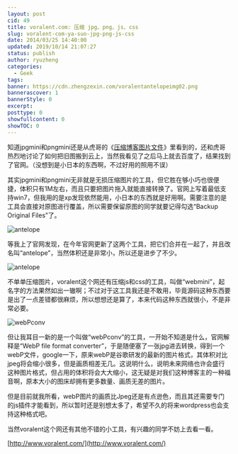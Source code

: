 ```yaml
---
layout: post
cid: 49
title: voralent.com: 压缩 jpg、png、js、css
slug: voralent-com-ya-suo-jpg-png-js-css
date: 2014/03/25 14:40:00
updated: 2019/10/14 21:07:27
status: publish
author: ryuzheng
categories: 
  - Geek
tags: 
banner: https://cdn.zhengzexin.com/voralentantelopeimg02.png
bannerascover: 1
bannerStyle: 0
excerpt: 
posttype: 0
showfullcontent: 0
showTOC: 0
---
```



知道jpgmini和pngmini还是从虎哥的《[压缩博客图片文件](http://talk.synyan.net/2014/03/%e5%8e%8b%e7%bc%a9%e5%8d%9a%e5%ae%a2%e5%9b%be%e7%89%87%e6%96%87%e4%bb%b6/)》里看到的，还和虎哥热烈地讨论了如何把旧图搬到云上，当然我看见了之后马上就去百度了，结果找到了官网。（没想到是小日本的东西啊，不过好用的照用不误）

其实jpgmini和pngmini无非就是无损压缩图片的工具，但它胜在够小巧也很便捷，体积只有1M左右，而且只要把图片拖入就能直接转换了。官网上写着最低支持win7，但我用的是xp发现依然能用，小日本的东西就是好用啊。需要注意的是工具会直接对原图进行覆盖，所以需要保留原图的同学就要记得勾选&ldquo;Backup Original Files&rdquo;了。

![antelope](https://cdn.zhengzexin.com/voralentantelopeimg02.png)

等我上了官网发现，在今年官网更新了这两个工具，把它们合并在一起了，并且改名叫&ldquo;antelope&rdquo;，当然体积还是非常小，所以还是进步了不少。

![antelope](https://cdn.zhengzexin.com/voralentantelopeimg01.png)

不单单压缩图片，voralent这个网还有压缩js和css的工具，叫做&ldquo;webmini&rdquo;，起名字的方法果然如出一辙啊；不过对于这工具我还是不敢用，毕竟源码这种东西要是出了一点差错都很麻烦，所以想想还是算了，本来代码这种东西就很小，不是非常必要。

![webPconv](https://cdn.zhengzexin.com/voralentwebminiimg01.png)

但让我耳目一新的是一个叫做&ldquo;webPconv&rdquo;的工具，一开始不知道是什么，官网解释是&ldquo;WebP file format converter&rdquo;，于是随便塞了一张jpg进去转换，得到一个webP文件，google一下，原来webP是谷歌研发的最新的图片格式，其体积对比jpeg将会缩小很多，但是画质相差无几。这说明什么，说明未来网络也许会盛行这种图片格式，但占用的体积将会大大缩小，这无疑是对我们这种博客主的一种福音啊，原本大小的图床却拥有更多数量、画质无差的图片。

但是目前就我所看，webP图片的画质比Jpeg还是有点逊色，而且其还需要专门的js插件才能看到，所以暂时还是别想太多了，希望不久的将来wordpress也会支持这种格式吧。

当然voralent这个网还有其他不错的小工具，有兴趣的同学不妨上去看一看。

[http://www.voralent.com/](http://www.voralent.com/)